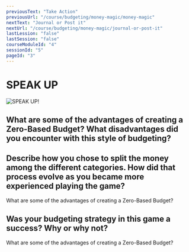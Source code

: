 ```yaml
---
previousText: "Take Action"
previousUrl: "/course/budgeting/money-magic/money-magic"
nextText: "Journal or Post it"
nextUrl: "/course/budgeting/money-magic/journal-or-post-it"
lastLession: "false"
lastSession: "false"
courseModuleId: "4"
sessionId: "5"
pageId: "3"
---
```



# SPEAK UP

![SPEAK UP!](/assets/img/lets-talk-about-it.png) 

## What are some of the advantages of creating a Zero-Based Budget? What disadvantages did you encounter with this style of budgeting?
<sparkle-feed-post assignment-name="What are some of the advantages of creating a Zero-Based Budget?" ></sparkle-feed-post>

## Describe how you chose to split the money among the different categories. How did that process evolve as you became more experienced playing the game? 
<sparkle-feed-post assignment-name="Describe how you chose to split the money among the different categories." >What are some of the advantages of creating a Zero-Based Budget?</sparkle-feed-post>

## Was your budgeting strategy in this game a success? Why or why not?
<sparkle-feed-post assignment-name="What are some of the advantages of creating a Zero-Based Budget?" >What are some of the advantages of creating a Zero-Based Budget?</sparkle-feed-post>
